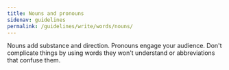 ```yaml
---
title: Nouns and pronouns
sidenav: guidelines
permalink: /guidelines/write/words/nouns/
---
```


Nouns add substance and direction. Pronouns engage your audience. Don't complicate things by using words they won't understand or abbreviations that confuse them.
